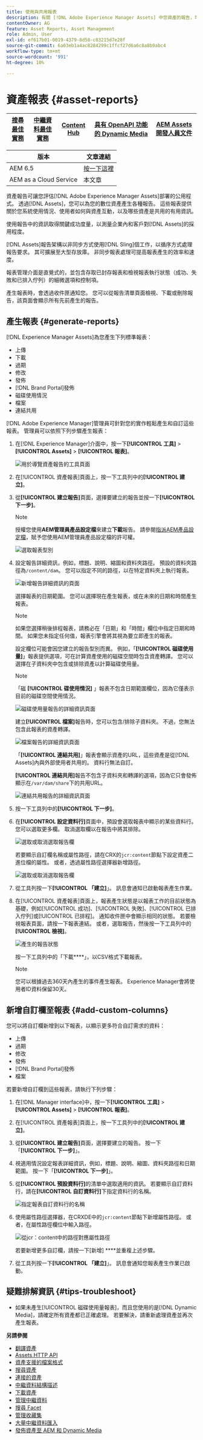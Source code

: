 ```yaml
---
title: 使用與共用報表
description: 有關 [!DNL Adobe Experience Manager Assets] 中您資產的報告，可協助您瞭解數位資產的使用情況、活動和共用。
contentOwner: AG
feature: Asset Reports, Asset Management
role: Admin, User
exl-id: ef617b01-0019-4379-8d58-c03215d7e28f
source-git-commit: 6a03eb1a4ac8284299c1ffcf27d6a6c8a8b9abc4
workflow-type: tm+mt
source-wordcount: '991'
ht-degree: 10%

---
```


# 資產報表 {#asset-reports}

| [搜尋最佳實務](/help/assets/search-best-practices.md) | [中繼資料最佳實務](/help/assets/metadata-best-practices.md) | [Content Hub](/help/assets/product-overview.md) | [具有 OpenAPI 功能的 Dynamic Media](/help/assets/dynamic-media-open-apis-overview.md) | [AEM Assets 開發人員文件](https://developer.adobe.com/experience-cloud/experience-manager-apis/) |
| ------------- | --------------------------- |---------|----|-----|

| 版本 | 文章連結 |
| -------- | ---------------------------- |
| AEM 6.5 | [按一下這裡](https://experienceleague.adobe.com/docs/experience-manager-65/assets/administer/asset-reports.html?lang=en) |
| AEM as a Cloud Service  | 本文章 |

資產報告可讓您評估[!DNL Adobe Experience Manager Assets]部署的公用程式。 透過[!DNL Assets]，您可以為您的數位資產產生各種報告。 這些報表提供關於您系統使用情況、使用者如何與資產互動，以及哪些資產是<!-- downloaded and -->共用的有用資訊。

使用報告中的資訊取得關鍵成功度量，以測量企業內和客戶對[!DNL Assets]的採用程度。

[!DNL Assets]報告架構以非同步方式使用[!DNL Sling]個工作，以循序方式處理報告要求。 其可擴展至大型存放庫。 非同步報表處理可提高報表產生的效率和速度。

報表管理介面是直覺式的，並包含存取已封存報表和檢視報表執行狀態（成功、失敗和已排入佇列）的細微選項和控制項。

產生報表時，會透過<!-- through an email (optional) and -->收件匣通知您。 您可以從報告清單頁面檢視、下載或刪除報告，該頁面會顯示所有先前產生的報告。

## 產生報表 {#generate-reports}

[!DNL Experience Manager Assets]為您產生下列標準報表：

* 上傳
* 下載
* 過期
* 修改
* 發佈
* [!DNL Brand Portal]發佈
* 磁碟使用情況
* 檔案
* 連結共用

<!-- Removed download report.
* Upload
* Download
* Expiration
* Modification
* Publish
* [!DNL Brand Portal] publish
* Disk Usage
* Files
* Link Share
-->

[!DNL Adobe Experience Manager]管理員可針對您的實作輕鬆產生和自訂這些報表。 管理員可以依照下列步驟產生報表：

1. 在[!DNL Experience Manager]介面中，按一下&#x200B;**[!UICONTROL 工具]** > **[!UICONTROL Assets]** > **[!UICONTROL 報表]**。

   ![用於導覽資產報告的工具頁面](assets/navigation.png)

1. 在[!UICONTROL 資產報表]頁面上，按一下工具列中的&#x200B;**[!UICONTROL 建立]**。
1. 從&#x200B;**[!UICONTROL 建立報告]**&#x200B;頁面，選擇要建立的報告並按一下&#x200B;**[!UICONTROL 下一步]**。

   >[!NOTE]
   >
   >授權您使用&#x200B;**AEM管理員產品設定檔**&#x200B;來建立&#x200B;**下載**&#x200B;報告。 請參閱[指派AEM產品設定檔](https://experienceleague.adobe.com/en/docs/experience-manager-cloud-service/content/onboarding/journey/assign-profiles-aem)，賦予您使用AEM管理員產品設定檔的許可權。

   ![選取報表型別](assets/choose_report.png)

1. 設定報告詳細資訊，例如，標題、說明、縮圖和資料夾路徑。 預設的資料夾路徑為`/content/dam`。 您可以指定不同的路徑，以在特定資料夾上執行報表。

   ![新增報告詳細資訊的頁面](assets/report_configuration.png)

   選擇報表的日期範圍。 您可以選擇現在產生報表，或在未來的日期和時間產生報表。

   >[!NOTE]
   >
   >如果您選擇稍後排程報表，請務必在「日期」和「時間」欄位中指定日期和時間。 如果您未指定任何值，報表引擎會將其視為要立即產生的報表。

   設定欄位可能會因您建立的報告型別而異。 例如，「**[!UICONTROL 磁碟使用量]**」報表提供選項，可在計算資產使用的磁碟空間時包含資產轉譯。 您可以選擇在子資料夾中包含或排除資產以計算磁碟使用量。

   >[!NOTE]
   >
   >「磁 **[!UICONTROL 碟使用情況]** 」報表不包含日期範圍欄位，因為它僅表示目前的磁碟空間使用情況。

   ![磁碟使用量報告的詳細資訊頁面](assets/disk_usage_configuration.png)

   建立&#x200B;**[!UICONTROL 檔案]**&#x200B;報告時，您可以包含/排除子資料夾。 不過，您無法包含此報表的資產轉譯。

   ![檔案報告的詳細資訊頁面](assets/files_report.png)

   「**[!UICONTROL 連結共用]**」報表會顯示資產的URL，這些資產是從[!DNL Assets]內與外部使用者共用的。 <!-- It includes email ids of the user who shared the assets, emails ids of users with which the assets are shared, share date, and expiration date for the link. -->資料行無法自訂。

   **[!UICONTROL 連結共用]**&#x200B;報告不包含子資料夾和轉譯的選項，因為它只會發佈顯示在`/var/dam/share`下的共用URL。

   ![連結共用報告的詳細資訊頁面](assets/link_share.png)

1. 按一下工具列中的&#x200B;**[!UICONTROL 下一步]**。

1. 在&#x200B;**[!UICONTROL 設定資料行]**&#x200B;頁面中，預設會選取報表中顯示的某些資料行。 您可以選取更多欄。 取消選取欄以在報告中將其排除。

   ![選取或取消選取報告欄](assets/configure_columns.png)

   若要顯示自訂欄名稱或屬性路徑，請在CRX的`jcr:content`節點下設定資產二進位檔的屬性。 或者，透過屬性路徑選擇器新增路徑。

   ![選取或取消選取報告欄](assets/custom_columns.png)

1. 從工具列按一下&#x200B;**[!UICONTROL 「建立]**」。 訊息會通知已啟動報表產生作業。
1. 在[!UICONTROL 資產報表]頁面上，報表產生狀態是以報表工作的目前狀態為基礎，例如[!UICONTROL 成功]、[!UICONTROL 失敗]、[!UICONTROL 已排入佇列]或[!UICONTROL 已排程]。 通知收件匣中會顯示相同的狀態。 若要檢視報表頁面，請按一下報表連結。 或者，選取報告，然後按一下工具列中的&#x200B;**[!UICONTROL 檢視]**。

   <!--![A generated report](assets/report_page.png)-->
   ![產生的報告狀態](assets/report-status.JPG)

   按一下工具列中的「下載&#x200B;****」，以CSV格式下載報表。

   >[!NOTE]
   >
   >您可以根據過去360天內產生的事件產生報表。 Experience Manager會將使用者ID資料保留30天。

## 新增自訂欄至報表 {#add-custom-columns}

您可以將自訂欄新增到以下報表，以顯示更多符合自訂需求的資料：

<!-- Remove download report.
* Upload
* Download
* Expiration
* Modification
* Publish
* [!DNL Brand Portal] publish
* Files
-->

* 上傳
* 過期
* 修改
* 發佈
* [!DNL Brand Portal]發佈
* 檔案

若要新增自訂欄到這些報表，請執行下列步驟：

1. 在[!DNL Manager interface]中，按一下&#x200B;**[!UICONTROL 工具]** > **[!UICONTROL Assets]** > **[!UICONTROL 報表]**。
1. 在[!UICONTROL 資產報表]頁面上，按一下工具列中的&#x200B;**[!UICONTROL 建立]**。

1. 從&#x200B;**[!UICONTROL 建立報告]**&#x200B;頁面，選擇要建立的報告。 按一下「**[!UICONTROL 下一步]**」。

1. 視適用情況設定報表詳細資訊，例如，標題、說明、縮圖、資料夾路徑和日期範圍。 按一下「**[!UICONTROL 下一步]**」。

1. 從&#x200B;**[!UICONTROL 預設資料行]**&#x200B;的清單中選取適用的資訊。 若要顯示自訂資料行，請在&#x200B;**[!UICONTROL 自訂資料行]**&#x200B;下指定資料行的名稱。

   ![指定報表](assets/custom_columns-1.png)自訂資料行的名稱

1. 使用屬性路徑選擇器，在CRXDE中的`jcr:content`節點下新增屬性路徑。 或者，在屬性路徑欄位中輸入路徑。

   ![從jcr：content](assets/property_picker.png)中的路徑對應屬性路徑

   若要新增更多自訂欄，請按一下[新增] ****&#x200B;並重複上述步驟。

1. 從工具列按一下&#x200B;**[!UICONTROL 「建立]**」。 訊息會通知您報表產生作業已啟動。

<!-- TBD: How to configure purge now? Is it using OSGi configurations?

## Configure purging service {#configure-purging-service}

To remove reports that you no longer require, configure the DAM Report Purge service from the web console to purge existing reports based on their quantity and age.

1. Access the web console (configuration manager) from `https://[aem_server]:[port]/system/console/configMgr`.
1. Open the **[!UICONTROL DAM Report Purge Service]** configuration.
1. Specify the frequency (time interval) for the purging service in the `scheduler.expression.name` field. You can also configure the age and the quantity threshold for reports.
1. Save the changes.
-->

## 疑難排解資訊 {#tips-troubleshoot}

* 如果未產生[!UICONTROL 磁碟使用量報表]，而且您使用的是[!DNL Dynamic Media]，請確定所有資產都已正確處理。 若要解決，請重新處理資產並再次產生報表。

<!-- These notes were present in generate report section above. Removing commented text from in between the instructions to preserve the numbering of the ordered list.

TBD: How do enable this in CS now? Is it done using some OSGi config now?
   >[!NOTE]
   >
   >Before you can generate an **[!UICONTROL Asset Downloaded]** report, ensure that the Asset Download service is enabled. From the web console (`https://[aem_server]:[port]/system/console/configMgr`), open the **[!UICONTROL Day CQ DAM Event Recorder]** configuration, and select the **[!UICONTROL Asset Downloaded (DOWNLOADED)]** option in Event Types if not already selected.
-->

<!-- Removed download report.
   >[!NOTE]
   >
   >By default, the Content Fragments and link shares are included in the asset [!UICONTROL Download] report. Select the appropriate option to create a report of link shares or to exclude Content Fragments from the download report.

   >[!NOTE]
   >
   >The [!UICONTROL Download] report displays details of only those assets which are downloaded after selecting individually or are downloaded using Quick Action. However, it does not include the details of the assets that are inside a downloaded folder.
-->

**另請參閱**

* [翻譯資產](translate-assets.md)
* [Assets HTTP API](mac-api-assets.md)
* [資產支援的檔案格式](file-format-support.md)
* [搜尋資產](search-assets.md)
* [連接的資產](use-assets-across-connected-assets-instances.md)
* [中繼資料結構描述](metadata-schemas.md)
* [下載資產](download-assets-from-aem.md)
* [管理中繼資料](manage-metadata.md)
* [搜尋 Facet](search-facets.md)
* [管理收藏集](manage-collections.md)
* [大量中繼資料匯入](metadata-import-export.md)
* [發佈資產至 AEM 和 Dynamic Media](/help/assets/publish-assets-to-aem-and-dm.md)
